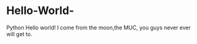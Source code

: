 # Hello-World-
Python 
Hello world!
I come from the moon,the MUC,
you guys never ever will get to. 

